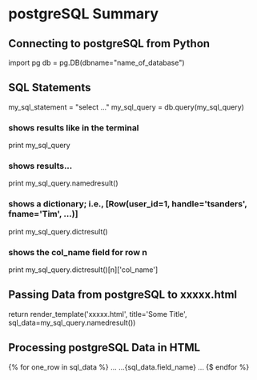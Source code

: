# postgreSQL Summary

## Connecting to postgreSQL from Python

import pg
db = pg.DB(dbname="name_of_database")

## SQL Statements

my_sql_statement = "select ..."
my_sql_query = db.query(my_sql_query)

### shows results like in the terminal
print my_sql_query    

### shows results...       
print my_sql_query.namedresult()  

### shows a dictionary; i.e., [Row(user_id=1, handle='tsanders', fname='Tim', ...)]
print my_sql_query.dictresult()   

### shows the col_name field for row n
print my_sql_query.dictresult()[n]['col_name']

## Passing Data from postgreSQL to xxxxx.html
return render_template('xxxxx.html', title='Some Title', sql_data=my_sql_query.namedresult())

## Processing postgreSQL Data in HTML
{% for one_row in sql_data %}
     ...
     ...{sql_data.field_name}
     ...
{$ endfor %}
